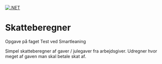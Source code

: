 [![.NET](https://github.com/jamtuba/Skatteberegner/actions/workflows/GA-Skattebergner.yml/badge.svg)](https://github.com/jamtuba/Skatteberegner/actions/workflows/GA-Skattebergner.yml)
# Skatteberegner
Opgave på faget Test ved Smartleaning

Simpel skatteberegner af gaver / julegaver fra arbejdsgiver.
Udregner hvor meget af gaven man skal betale skat af.
